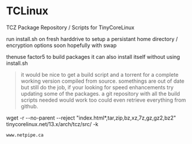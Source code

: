 # TCLinux
TCZ Package Repository / Scripts for TinyCoreLinux

run install.sh on fresh harddrive to setup a persistant home directory / encryption options soon hopefully with swap
	
thenuse factor5 to build packages it can also install itself without using install.sh



> it would be nice to get a build script and a torrent for a complete working version compiled from source. somethings are out of date but still do the job, if your looking for speed enhancements try updating some of the packages. a git repository with all the build scripts needed would work too could even retrieve everything from github.


wget -r --no-parent --reject "index.html*,tar,zip,bz,xz,7z,gz,gz2,bz2" tinycorelinux.net/13.x/arch/tcz/src/ -k


	www.netpipe.ca
